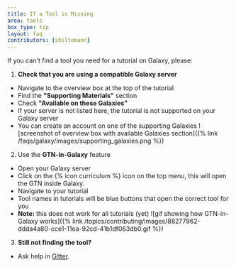 ```yaml
---
title: If a Tool is Missing
area: tools
box_type: tip
layout: faq
contributors: [shiltemann]
---
```


If you can't find a tool you need for a tutorial on Galaxy, please:

1. **Check that you are using a compatible Galaxy server**
  - Navigate to the overview box at the top of the tutorial
  - Find the **"Supporting Materials"** section
  - Check **"Available on these Galaxies"**
  - If your server is not listed here, the tutorial is not supported on your Galaxy server
  - You can create an account on one of the supporting Galaxies
  ![screenshot of overview box with available Galaxies section]({% link /faqs/galaxy/images/supporting_galaxies.png %})

2. Use the **GTN-in-Galaxy** feature
  - Open your Galaxy server
  - Click on the {% icon curriculum %} icon on the top menu, this will open the GTN inside Galaxy.
  - Navigate to your tutorial
  - Tool names in tutorials will be blue buttons that open the correct tool for you
  - **Note:** this does not work for all tutorials (yet)
  ![gif showing how GTN-in-Galaxy works]({% link /topics/contributing/images/88277962-ddda4a80-cce1-11ea-92cd-41b1df063db0.gif %})

3. **Still not finding the tool?**
  - Ask help in [Gitter]({{site.gitter_url}}).


